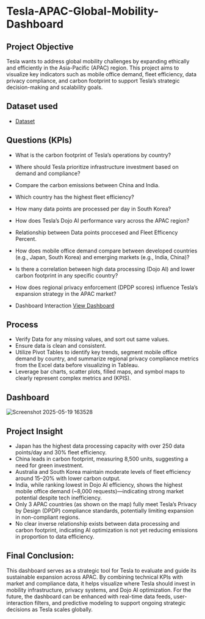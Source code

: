 # Tesla-APAC-Global-Mobility-Dashboard
## Project Objective
Tesla wants to address global mobility challenges by expanding ethically and efficiently in the Asia-Pacific (APAC) region. This project aims to visualize key indicators such as mobile office demand, fleet efficiency, data privacy compliance, and carbon footprint to support Tesla’s strategic decision-making and scalability goals.
## Dataset used
- <a href ="https://github.com/AymanM7/Tesla-APAC-Global-Mobility-Dashboard/blob/main/2EV_Based_Mobile_Offices_Data.xlsx">Dataset</a>

## Questions (KPIs)
- What is the carbon footprint of Tesla’s operations by country?
- Where should Tesla prioritize infrastructure investment based on demand and compliance?
- Compare the carbon emissions between China and India.
- Which country has the highest fleet efficiency?
- How many data points are processed per day in South Korea?
- How does Tesla’s Dojo AI performance vary across the APAC region?
- Relationship between Data points proccesed and Fleet Efficency Percent.
- How does mobile office demand compare between developed countries (e.g., Japan, South Korea) and emerging markets (e.g., India, China)?
- Is there a correlation between high data processing (Dojo AI) and lower carbon footprint in any specific country?
- How does regional privacy enforcement (DPDP scores) influence Tesla’s expansion strategy in the APAC market?

- Dashboard Interaction <a href ="https://github.com/AymanM7/Tesla-APAC-Global-Mobility-Dashboard/blob/main/Screenshot%202025-05-19%20163528.png">View Dashboard</a>

## Process
- Verify Data for any missing values, and sort out same values.
- Ensure data is clean and consistent.
- Utilize Pivot Tables  to identify key trends, segment mobile office demand by country, and summarize regional privacy compliance metrics from the Excel data before visualizing in Tableau.
- Leverage bar charts, scatter plots, filled maps, and symbol maps to clearly represent complex metrics and (KPIS).

## Dashboard

![Screenshot 2025-05-19 163528](https://github.com/user-attachments/assets/f4fe57ec-d519-47a3-89e6-1830a54ec001)

## Project Insight
- Japan has the highest data processing capacity with over 250 data points/day and 30% fleet efficiency.
- China leads in carbon footprint, measuring 8,500 units, suggesting a need for green investment.
- Australia and South Korea maintain moderate levels of fleet efficiency around 15–20% with lower carbon output.
- India, while ranking lowest in Dojo AI efficiency, shows the highest mobile office demand (~8,000 requests)—indicating strong market potential despite tech inefficiency.
- Only 3 APAC countries (as shown on the map) fully meet Tesla’s Privacy by Design (DPDP) compliance standards, potentially limiting expansion in non-compliant regions.
- No clear inverse relationship exists between data processing and carbon footprint, indicating AI optimization is not yet reducing emissions in proportion to data efficiency.

## Final Conclusion:
This dashboard serves as a strategic tool for Tesla to evaluate and guide its sustainable expansion across APAC. By combining technical KPIs with market and compliance data, it helps visualize where Tesla should invest in mobility infrastructure, privacy systems, and Dojo AI optimization. For the future, the dashboard can be enhanced with real-time data feeds, user-interaction filters, and predictive modeling to support ongoing strategic decisions as Tesla scales globally.

